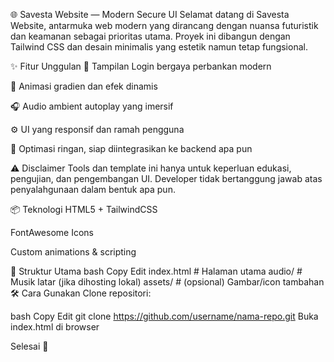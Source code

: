 🌐 Savesta Website — Modern Secure UI
Selamat datang di Savesta Website, antarmuka web modern yang dirancang dengan nuansa futuristik dan keamanan sebagai prioritas utama. Proyek ini dibangun dengan Tailwind CSS dan desain minimalis yang estetik namun tetap fungsional.

✨ Fitur Unggulan
🔐 Tampilan Login bergaya perbankan modern

🎨 Animasi gradien dan efek dinamis

🎧 Audio ambient autoplay yang imersif

⚙️ UI yang responsif dan ramah pengguna

🚀 Optimasi ringan, siap diintegrasikan ke backend apa pun

⚠️ Disclaimer
Tools dan template ini hanya untuk keperluan edukasi, pengujian, dan pengembangan UI.
Developer tidak bertanggung jawab atas penyalahgunaan dalam bentuk apa pun.

📦 Teknologi
HTML5 + TailwindCSS

FontAwesome Icons

Custom animations & scripting

📂 Struktur Utama
bash
Copy
Edit
index.html       # Halaman utama
audio/           # Musik latar (jika dihosting lokal)
assets/          # (opsional) Gambar/icon tambahan
🛠️ Cara Gunakan
Clone repositori:

bash
Copy
Edit
git clone https://github.com/username/nama-repo.git
Buka index.html di browser

Selesai 🎉
